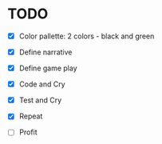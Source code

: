 # TODO

* [x] Color pallette: 2 colors - black and green

* [x] Define narrative

* [x] Define game play

* [x] Code and Cry

* [x] Test and Cry

* [x] Repeat

* [ ] Profit
